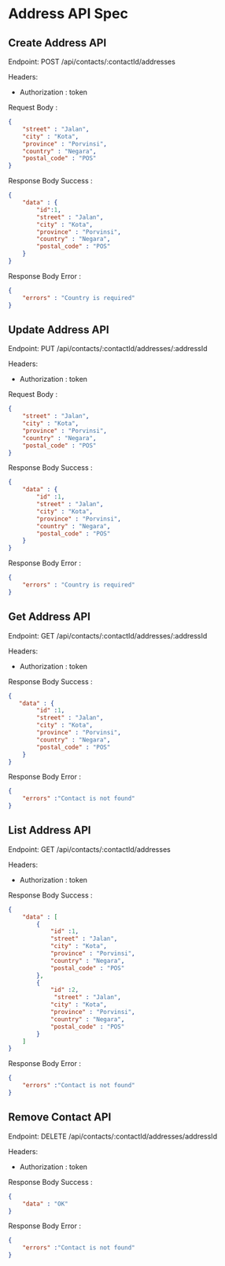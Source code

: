  # Address API Spec

 ## Create Address API
 
Endpoint: POST /api/contacts/:contactId/addresses

Headers:

- Authorization : token

Request Body :

```json
{
    "street" : "Jalan",
    "city" : "Kota",
    "province" : "Porvinsi",
    "country" : "Negara",
    "postal_code" : "POS"
}
```

Response Body Success :

```json
{
    "data" : {
        "id":1,
        "street" : "Jalan",
        "city" : "Kota",
        "province" : "Porvinsi",
        "country" : "Negara",
        "postal_code" : "POS"
    }
}
```

Response Body Error :

```json
{
    "errors" : "Country is required" 
}
```

 ## Update Address API

Endpoint: PUT /api/contacts/:contactId/addresses/:addressId

Headers:

- Authorization : token

Request Body :

```json
{
    "street" : "Jalan",
    "city" : "Kota",
    "province" : "Porvinsi",
    "country" : "Negara",
    "postal_code" : "POS"
}
```

Response Body Success :

```json
{
    "data" : {
        "id" :1,
        "street" : "Jalan",
        "city" : "Kota",
        "province" : "Porvinsi",
        "country" : "Negara",
        "postal_code" : "POS"
    }
}
```

Response Body Error :

```json
{
    "errors" : "Country is required"  
}
```

 ## Get Address API
 
Endpoint: GET /api/contacts/:contactId/addresses/:addressId

Headers:

- Authorization : token

Response Body Success :

```json
{
   "data" : {
        "id" :1,
        "street" : "Jalan",
        "city" : "Kota",
        "province" : "Porvinsi",
        "country" : "Negara",
        "postal_code" : "POS"
    }
}
```

Response Body Error :

```json
{
    "errors" :"Contact is not found" 
}
```

 ## List Address API

 Endpoint: GET /api/contacts/:contactId/addresses

 Headers:

- Authorization : token

Response Body Success :

```json
{
    "data" : [
        {
            "id" :1,
            "street" : "Jalan",
            "city" : "Kota",
            "province" : "Porvinsi",
            "country" : "Negara",
            "postal_code" : "POS"
        },
        {
            "id" :2,
             "street" : "Jalan",
            "city" : "Kota",
            "province" : "Porvinsi",
            "country" : "Negara",
            "postal_code" : "POS"
        }
    ]   
}
```

Response Body Error :

```json
{
    "errors" :"Contact is not found" 
}
```

## Remove Contact API

Endpoint: DELETE /api/contacts/:contactId/addresses/addressId

 Headers:

- Authorization : token
 

Response Body Success :

```json
{
    "data" : "OK"
}
```

Response Body Error :

```json
{
    "errors" :"Contact is not found" 
}
```